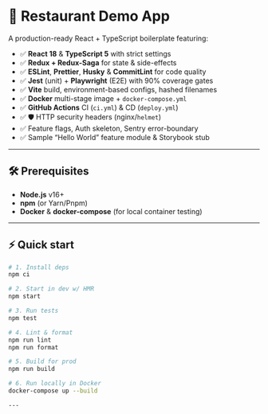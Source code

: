 # 🚀 Restaurant Demo App

A production-ready React + TypeScript boilerplate featuring:

- ✅ **React 18** & **TypeScript 5** with strict settings
- ✅ **Redux + Redux-Saga** for state & side-effects
- ✅ **ESLint**, **Prettier**, **Husky** & **CommitLint** for code quality
- ✅ **Jest** (unit) + **Playwright** (E2E) with 90% coverage gates
- ✅ **Vite** build, environment-based configs, hashed filenames
- ✅ **Docker** multi-stage image + `docker-compose.yml`
- ✅ **GitHub Actions** CI (`ci.yml`) & CD (`deploy.yml`)
- ✅ 🛡️ HTTP security headers (nginx/`helmet`)
- ✅ Feature flags, Auth skeleton, Sentry error-boundary
- ✅ Sample “Hello World” feature module & Storybook stub

---

## 🛠 Prerequisites

- **Node.js** v16+
- **npm** (or Yarn/Pnpm)
- **Docker** & **docker-compose** (for local container testing)

---

## ⚡ Quick start

```bash
# 1. Install deps
npm ci

# 2. Start in dev w/ HMR
npm start

# 3. Run tests
npm test

# 4. Lint & format
npm run lint
npm run format

# 5. Build for prod
npm run build

# 6. Run locally in Docker
docker-compose up --build

---



```
